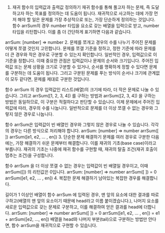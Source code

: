 1. 재귀 함수의 입력값과 출력값 정의하기
   재귀 함수를 통해 풀고자 하는 문제, 즉 도달하고자 하는 목표를 정의하는 데 도움이 됩니다. 재귀적으로 사고하는 데에 가장 먼저 해야 할 일은 문제를 가장 추상적으로 또는, 가장 단순하게 정의하는 것입니다. 함수 arrSum의 경우 number 타입을 요소로 갖는 배열을 입력으로 받고, number 타입을 리턴합니다. 이를 좀 더 간단하게 표기하면 다음과 같습니다.

arrSum: [number] => number 2. 문제를 쪼개고 경우의 수를 나누기
주어진 문제를 어떻게 쪼갤 것인지 고민합니다. 문제를 쪼갤 기준을 정하고, 정한 기준에 따라 문제를 더 큰 경우와 작은 경우로 구분할 수 있는지 확인합니다. 일반적인 경우, 입력값으로 이 기준을 정합니다. 이때 중요한 관점은 입력값이나 문제의 순서와 크기입니다. 주어진 입력값 또는 문제 상황을 크기로 구분할 수 있거나, 순서를 명확하게 정할 수 있다면 문제를 구분하는 데 도움이 됩니다. 그리고 구분된 문제를 푸는 방식이 순서나 크기에 관계없이 모두 같다면, 문제를 제대로 구분한 것입니다.

함수 arrSum 의 경우 입력값인 리스트(배열)의 크기에 따라, 더 작은 문제로 나눌 수 있습니다. 그리고 arrSum([1, 2, 3, 4]) 를 구하는 방법과 arrSum([2, 3, 4]) 을 구하는 방법은 동일하므로, 이 구분은 적절하다고 판단할 수 있습니다.
이제 문제에서 주어진 입력값에 따라, 경우의 수를 나눕니다. 일반적으로 문제를 더 이상 쪼갤 수 없는 경우와 그렇지 않은 경우로 나눕니다.

함수 arrSum은 입력값이 빈 배열인 경우와 그렇지 않은 경우로 나눌 수 있습니다. 각각의 경우는 다른 방식으로 처리해야 합니다.
arrSum: [number] => number
arrSum([ ])
arrSum([e1, e2, ... , en]) 3. 단순한 문제 해결하기
문제를 여러 경우로 구분한 다음에는, 가장 해결하기 쉬운 문제부터 해결합니다. 이를 재귀의 기초(base case)이라고 부릅니다. 재귀의 기초는 나중에 재귀 함수를 구현할 때, 재귀의 탈출 조건(재귀 호출이 멈추는 조건)을 구성합니다.

함수 arrSum 을 더 이상 쪼갤 수 없는 경우는 입력값이 빈 배열일 경우이고, 이때 arrSum([]) 의 리턴값은 0입니다.
arrSum: [number] => number
arrSum([ ]) = 0
arrSum([e1, e2, ... , en]) 4. 복잡한 문제 해결하기
남아있는 복잡한 경우를 해결합니다.

길이가 1 이상인 배열이 함수 arrSum 에 입력된 경우, 맨 앞의 요소에 대한 결과를 따로 구하고(배열의 맨 앞의 요소이기 때문에 head라고 이름 붙이겠습니다.), 나머지 요소를 새로운 입력값으로 갖는 문제로 구분하고, 이를 해결하여 얻은 결과를 head에 더합니다.
arrSum: [number] => number
arrSum([ ]) = 0
arrSum([e1, e2, ... , en]) = e1 + arrSum([e2, ..., en])
배열을 head와 나머지 부분(tail)으로 구분하는 방법만 안다면, 함수 arrSum을 재귀적으로 구현할 수 있습니다.

